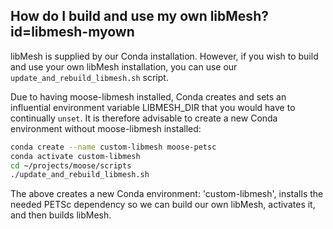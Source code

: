 ## How do I build and use my own libMesh? id=libmesh-myown

libMesh is supplied by our Conda installation. However, if you wish to build and use your own libMesh installation, you can use our
`update_and_rebuild_libmesh.sh` script.

Due to having moose-libmesh installed, Conda creates and sets an influential environment variable LIBMESH_DIR that you would have to continually `unset`. It is therefore advisable to create a new Conda environment without moose-libmesh installed:

```bash
conda create --name custom-libmesh moose-petsc
conda activate custom-libmesh
cd ~/projects/moose/scripts
./update_and_rebuild_libmesh.sh
```

The above creates a new Conda environment: 'custom-libmesh', installs the needed PETSc dependency so we can build our own libMesh, activates it, and then builds libMesh.
